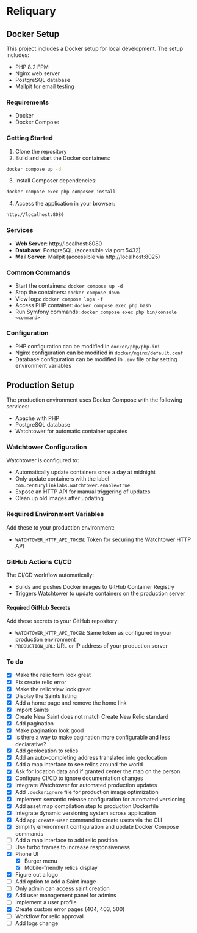 # Reliquary

## Docker Setup

This project includes a Docker setup for local development. The setup includes:

- PHP 8.2 FPM
- Nginx web server
- PostgreSQL database
- Mailpit for email testing

### Requirements

- Docker
- Docker Compose

### Getting Started

1. Clone the repository
2. Build and start the Docker containers:

```bash
docker compose up -d
```

3. Install Composer dependencies:

```bash
docker compose exec php composer install
```

4. Access the application in your browser:

```
http://localhost:8080
```

### Services

- **Web Server**: http://localhost:8080
- **Database**: PostgreSQL (accessible via port 5432)
- **Mail Server**: Mailpit (accessible via http://localhost:8025)

### Common Commands

- Start the containers: `docker compose up -d`
- Stop the containers: `docker compose down`
- View logs: `docker compose logs -f`
- Access PHP container: `docker compose exec php bash`
- Run Symfony commands: `docker compose exec php bin/console <command>`

### Configuration

- PHP configuration can be modified in `docker/php/php.ini`
- Nginx configuration can be modified in `docker/nginx/default.conf`
- Database configuration can be modified in `.env` file or by setting environment variables

## Production Setup

The production environment uses Docker Compose with the following services:
- Apache with PHP
- PostgreSQL database
- Watchtower for automatic container updates

### Watchtower Configuration

Watchtower is configured to:
- Automatically update containers once a day at midnight
- Only update containers with the label `com.centurylinklabs.watchtower.enable=true`
- Expose an HTTP API for manual triggering of updates
- Clean up old images after updating

### Required Environment Variables

Add these to your production environment:
- `WATCHTOWER_HTTP_API_TOKEN`: Token for securing the Watchtower HTTP API

### GitHub Actions CI/CD

The CI/CD workflow automatically:
- Builds and pushes Docker images to GitHub Container Registry
- Triggers Watchtower to update containers on the production server

#### Required GitHub Secrets

Add these secrets to your GitHub repository:
- `WATCHTOWER_HTTP_API_TOKEN`: Same token as configured in your production environment
- `PRODUCTION_URL`: URL or IP address of your production server


### To do
* [x] Make the relic form look great
* [x] Fix create relic error
* [x] Make the relic view look great
* [x] Display the Saints listing
* [x] Add a home page and remove the home link
* [x] Import Saints
* [x] Create New Saint does not match Create New Relic standard
* [x] Add pagination
* [x] Make pagination look good
* [x] Is there a way to make pagination more configurable and less declarative?
* [x] Add geolocation to relics
* [x] Add an auto-completing address translated into geolocation
* [x] Add a map interface to see relics around the world
* [x] Ask for location data and if granted center the map on the person 
* [x] Configure CI/CD to ignore documentation changes
* [x] Integrate Watchtower for automated production updates
* [x] Add `.dockerignore` file for production image optimization
* [x] Implement semantic release configuration for automated versioning
* [x] Add asset map compilation step to production Dockerfile
* [x] Integrate dynamic versioning system across application
* [x] Add `app:create-user` command to create users via the CLI
* [x] Simplify environment configuration and update Docker Compose commands
* [ ] Add a map interface to add relic position
* [ ] Use turbo frames to increase responsiveness
* [x] Phone UI
  * [x] Burger menu
  * [x] Mobile-friendly relics display
* [x] Figure out a logo
* [ ] Add option to add a Saint image
* [ ] Only admin can access saint creation
* [x] Add user management panel for admins
* [ ] Implement a user profile
* [x] Create custom error pages (404, 403, 500)
* [ ] Workflow for relic approval
* [ ] Add logs change
